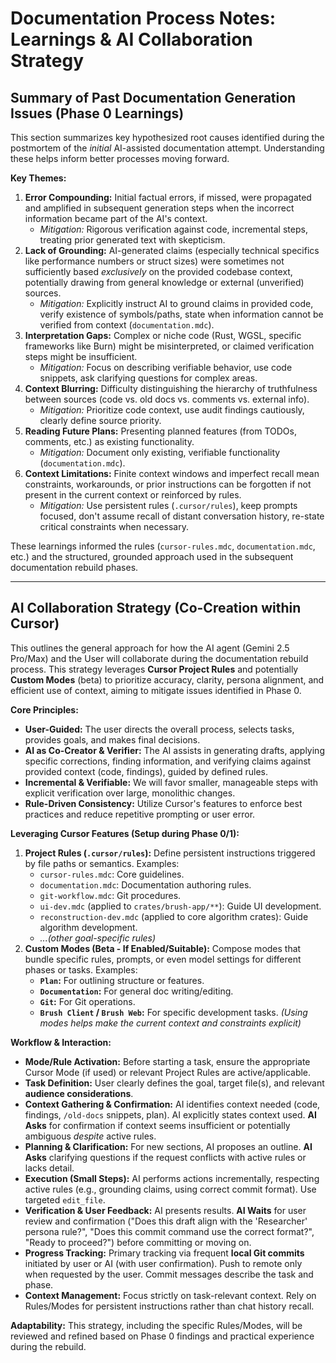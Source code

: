 # Documentation Process Notes: Learnings & AI Collaboration Strategy

## Summary of Past Documentation Generation Issues (Phase 0 Learnings)

This section summarizes key hypothesized root causes identified during the postmortem of the *initial* AI-assisted documentation attempt. Understanding these helps inform better processes moving forward.

**Key Themes:**

1.  **Error Compounding:** Initial factual errors, if missed, were propagated and amplified in subsequent generation steps when the incorrect information became part of the AI's context.
    *   *Mitigation:* Rigorous verification against code, incremental steps, treating prior generated text with skepticism.
2.  **Lack of Grounding:** AI-generated claims (especially technical specifics like performance numbers or struct sizes) were sometimes not sufficiently based *exclusively* on the provided codebase context, potentially drawing from general knowledge or external (unverified) sources.
    *   *Mitigation:* Explicitly instruct AI to ground claims in provided code, verify existence of symbols/paths, state when information cannot be verified from context (`documentation.mdc`).
3.  **Interpretation Gaps:** Complex or niche code (Rust, WGSL, specific frameworks like Burn) might be misinterpreted, or claimed verification steps might be insufficient.
    *   *Mitigation:* Focus on describing verifiable behavior, use code snippets, ask clarifying questions for complex areas.
4.  **Context Blurring:** Difficulty distinguishing the hierarchy of truthfulness between sources (code vs. old docs vs. comments vs. external info).
    *   *Mitigation:* Prioritize code context, use audit findings cautiously, clearly define source priority.
5.  **Reading Future Plans:** Presenting planned features (from TODOs, comments, etc.) as existing functionality.
    *   *Mitigation:* Document only existing, verifiable functionality (`documentation.mdc`).
6.  **Context Limitations:** Finite context windows and imperfect recall mean constraints, workarounds, or prior instructions can be forgotten if not present in the current context or reinforced by rules.
    *   *Mitigation:* Use persistent rules (`.cursor/rules`), keep prompts focused, don't assume recall of distant conversation history, re-state critical constraints when necessary.

These learnings informed the rules (`cursor-rules.mdc`, `documentation.mdc`, etc.) and the structured, grounded approach used in the subsequent documentation rebuild phases.

---

## AI Collaboration Strategy (Co-Creation within Cursor)

This outlines the general approach for how the AI agent (Gemini 2.5 Pro/Max) and the User will collaborate during the documentation rebuild process. This strategy leverages **Cursor Project Rules** and potentially **Custom Modes** (beta) to prioritize accuracy, clarity, persona alignment, and efficient use of context, aiming to mitigate issues identified in Phase 0.

**Core Principles:**

*   **User-Guided:** The user directs the overall process, selects tasks, provides goals, and makes final decisions.
*   **AI as Co-Creator & Verifier:** The AI assists in generating drafts, applying specific corrections, finding information, and verifying claims against provided context (code, findings), guided by defined rules.
*   **Incremental & Verifiable:** We will favor smaller, manageable steps with explicit verification over large, monolithic changes.
*   **Rule-Driven Consistency:** Utilize Cursor's features to enforce best practices and reduce repetitive prompting or user error.

**Leveraging Cursor Features (Setup during Phase 0/1):**

1.  **Project Rules (`.cursor/rules`):** Define persistent instructions triggered by file paths or semantics. Examples:
    *   `cursor-rules.mdc`: Core guidelines.
    *   `documentation.mdc`: Documentation authoring rules.
    *   `git-workflow.mdc`: Git procedures.
    *   `ui-dev.mdc` (applied to `crates/brush-app/**`): Guide UI development.
    *   `reconstruction-dev.mdc` (applied to core algorithm crates): Guide algorithm development.
    *   *...(other goal-specific rules)*
2.  **Custom Modes (Beta - If Enabled/Suitable):** Compose modes that bundle specific rules, prompts, or even model settings for different phases or tasks. Examples:
    *   **`Plan`:** For outlining structure or features.
    *   **`Documentation`:** For general doc writing/editing.
    *   **`Git`:** For Git operations.
    *   **`Brush Client` / `Brush Web`:** For specific development tasks.
*(Using modes helps make the current context and constraints explicit)*

**Workflow & Interaction:**

*   **Mode/Rule Activation:** Before starting a task, ensure the appropriate Cursor Mode (if used) or relevant Project Rules are active/applicable.
*   **Task Definition:** User clearly defines the goal, target file(s), and relevant **audience considerations**.
*   **Context Gathering & Confirmation:** AI identifies context needed (code, findings, `/old-docs` snippets, plan). AI explicitly states context used. **AI Asks** for confirmation if context seems insufficient or potentially ambiguous *despite* active rules.
*   **Planning & Clarification:** For new sections, AI proposes an outline. **AI Asks** clarifying questions if the request conflicts with active rules or lacks detail.
*   **Execution (Small Steps):** AI performs actions incrementally, respecting active rules (e.g., grounding claims, using correct commit format). Use targeted `edit_file`.
*   **Verification & User Feedback:** AI presents results. **AI Waits** for user review and confirmation ("Does this draft align with the 'Researcher' persona rule?", "Does this commit command use the correct format?", "Ready to proceed?") before committing or moving on.
*   **Progress Tracking:** Primary tracking via frequent **local Git commits** initiated by user or AI (with user confirmation). Push to remote only when requested by the user. Commit messages describe the task and phase.
*   **Context Management:** Focus strictly on task-relevant context. Rely on Rules/Modes for persistent instructions rather than chat history recall.

**Adaptability:** This strategy, including the specific Rules/Modes, will be reviewed and refined based on Phase 0 findings and practical experience during the rebuild. 